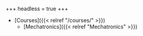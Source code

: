 +++
headless = true
+++

- [Courses]({{< relref "/courses/" >}})
  - [Mechatronics]({{< relref "Mechatronics" >}})
 <!-- - [APCS A]({{< relref "apcsa" >}}) -->
  
  <!-- - [Graphics Programming]({{< relref "Graphics" >}})
  - [Programming/Problem Solving]({{< relref "Problem Solving" >}})
  - [Digtal Fabrication]({{< relref "Digital Fabrication" >}}) 
- [Dr. T's Blog]({{< relref "/posts" >}})-->